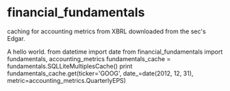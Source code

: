 financial_fundamentals
======================

caching for accounting metrics from XBRL downloaded from the sec's Edgar.



A hello world.
from datetime import date
from financial_fundamentals import fundamentals, accounting_metrics
fundamentals_cache = fundamentals.SQLLiteMultiplesCache()
print fundamentals_cache.get(ticker='GOOG', date_=date(2012, 12, 31), metric=accounting_metrics.QuarterlyEPS)

